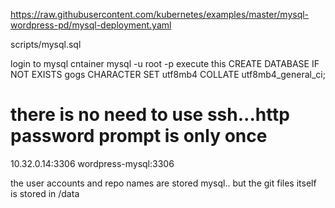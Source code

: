 https://raw.githubusercontent.com/kubernetes/examples/master/mysql-wordpress-pd/mysql-deployment.yaml

scripts/mysql.sql

login to mysql cntainer
mysql -u root -p
execute this
CREATE DATABASE IF NOT EXISTS gogs CHARACTER SET utf8mb4 COLLATE utf8mb4_general_ci;

# there is no need to use ssh...http password prompt is only once

10.32.0.14:3306
wordpress-mysql:3306

the user accounts and repo names are stored mysql..
but the git files itself is stored in /data 